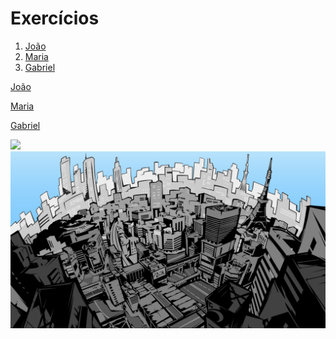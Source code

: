 <!DOCTYPE html>
<html lang="pt-br">
  <head>
    <meta charset="UTF-8">
    <title>HTML</title>
  </head>
  <body>
    <h1>Exercícios</h1>
    <ol>
      <li> <a href="#joao" > João</li>
      <li> <a href="#maria">Maria</li>
      <li> <a href="gabriel">Gabriel</li>
    </ol>
    <p id="joao">João</p>
    <p id="maria">Maria</p>
    <p id="gabriel">Gabriel</p>
    <img src=" https://encrypted-tbn0.gstatic.com/images?q=tbn:ANd9GcTS7FB96KbRMpV9ai3IY5Nz5I08taPeyRnMzQ&usqp=CAU" width="600px">
    <img src=" 888559.jpg" width="600px">
    <a href="google.com" target="_blank" >
  </body>
</html>